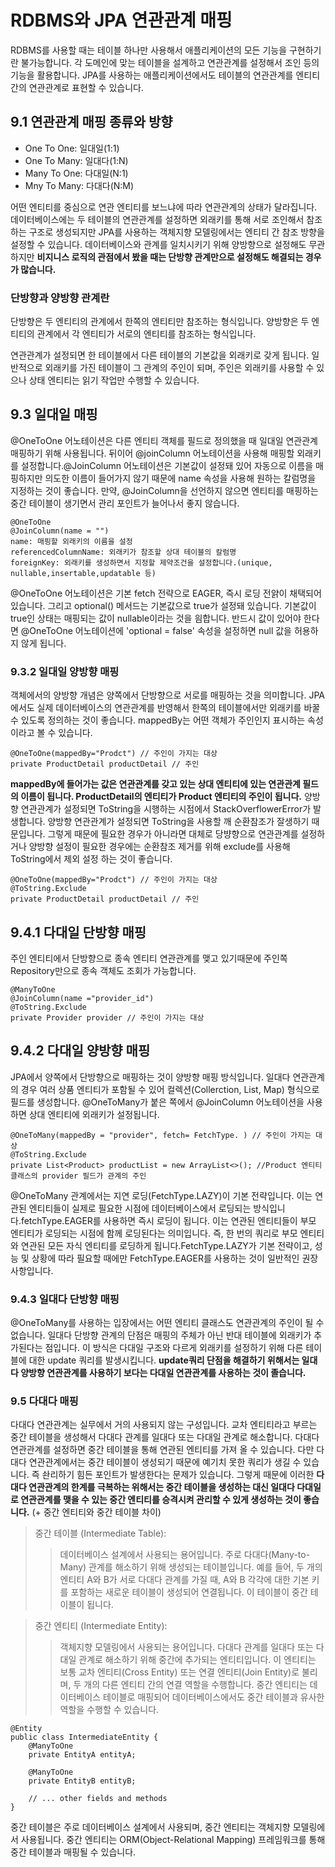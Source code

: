 # RDBMS와 JPA 연관관계 매핑

RDBMS를 사용할 때는 테이블 하나만 사용해서 애플리케이션의 모든 기능을 구현하기란 불가능합니다. 각 도메인에 맞는 테이블을 설계하고 연관관계를 설정해서 조인 등의 기능을 활용합니다. JPA를 사용하는 애플리케이션에서도 테이블의 연관관계를 엔티티 간의 연관관계로 표현할 수 있습니다.

## 9.1 연관관계 매핑 종류와 방향

- One To One: 일대일(1:1)
- One To Many: 일대다(1:N)
- Many To One: 다대일(N:1)
- Mny To Many: 다대다(N:M)

어떤 엔티티를 중심으로 연관 엔티티를 보느냐에 따라 연관관계의 상태가 달라집니다. 데이터베이스에는 두 테이블의 연관관계를 설정하면 외래키를 통해 서로 조인해서 참조하는 구조로 생성되지만 JPA를 사용하는 객체지향 모델링에서는 엔티티 간 참조 방향을 설정할 수 있습니다. 데이터베이스와 관계를 일치시키기 위해 양방향으로 설정해도 무관하지만 **비지니스 로직의 관점에서 봤을 때는 단방향 관계만으로 설정해도 해결되는 경우가 많습니다.**

### 단방향과 양방향 관계란

단방향은 두 엔티티의 관계에서 한쪽의 엔티티만 참조하는 형식입니다. 양방향은 두 엔티티의 관계에서 각 엔티티가 서로의 엔티티를 참조하는 형식입니다.

연관관계가 설정되면 한 테이블에서 다른 테이블의 기본값을 외래키로 갖게 됩니다. 일반적으로 외래키를 가진 테이블이 그 관계의 주인이 되며, 주인은 외래키를 사용할 수 있으나 상태 엔티티는 읽기 작업만 수행할 수 있습니다.


## 9.3 일대일 매핑
@OneToOne 어노테이션은 다른 엔티티 객체를 필드로 정의했을 때 일대일 연관관계 매핑하기 위해 사용됩니다. 뒤이어 @joinColumn 어노테이션을 사용해 매핑할 외래키를 설정합니다.@JoinColumn 어노테이션은 기본값이 설정돼 있어 자동으로 이름을 매핑하지만 의도한 이름이 들어가지 않기 때문에 name 속성을 사용해 원하는 칼럼명을 지정하는 것이 좋습니다.
만약, @JoinColumn을 선언하지 않으면 엔티티를 매핑하는 중간 테이블이 생기면서 관리 포인트가 늘어나서 좋지 않습니다.
```
@OneToOne
@JoinColumn(name = "")
name: 매핑할 외래키의 이름을 설정
referencedColumnName: 외래키가 참조할 상대 테이블의 칼럼명
foreignKey: 외래키를 생성하면서 지정할 제약조건을 설정합니다.(unique, nullable,insertable,updatable 등)
```
@OneToOne 어노테이션은 기본 fetch 전략으로 EAGER, 즉시 로딩 전얅이 채택되어 있습니다. 그리고 optional() 메서드는 기본값으로 true가 설정돼 있습니다. 기본값이 true인 상태는 매핑되는 값이 nullable이라는 것을 읨합니다. 반드시 값이 있어야 한다면 @OneToOne 어노테이션에 'optional = false' 속성을 설정하면 null 값을 허용하지 않게 됩니다.

### 9.3.2 일대일 양방향 매핑
객체에서의 양방향 개념은 양쪽에서 단방향으로 서로를 매핑하는 것을 의미합니다. JPA에서도 실제 데이터베이스의 연관관계를 반영해서 한쪽의 테이블에서만 외래키를 바꿀 수 있도록 정의하는 것이 좋습니다. mappedBy는 어떤 객체가 주인인지 표시하는 속성이라고 볼 수 있습니다.
```
@OneToOne(mappedBy="Prodct") // 주인이 가지는 대상
private ProductDetail productDetail // 주인
```
**mappedBy에 들어가는 값은 연관관계를 갖고 있는 상대 엔티티에 있는 연관관계 필드의 이름이 됩니다. ProductDetail의 엔티티가 Product 엔티티의 주인이 됩니다.**
양방향 연관관계가 설정되면 ToString을 시행하는 시점에서 StackOverflowerError가 발생합니다. 양방향 연관관계가 설정되면 ToString을 사용할 깨 순환참조가 잘생하기 때문입니다. 그렇게 때문에 필요한 경우가 아니라면 대체로 당뱡향으로 연관관계를 설정하거나 양방향 설정이 필요한 경우에는 순환참조 제거를 위해 exclude를 사용해 ToString에서 제외 설정 하는 것이 좋습니다.
```
@OneToOne(mappedBy="Prodct") // 주인이 가지는 대상
@ToString.Exclude
private ProductDetail productDetail // 주인
```

## 9.4.1 다대일 단방향 매핑
주인 엔티티에서 단방향으로 종속 엔티티 연관관계를 맺고 있기때문에 주인쪽 Repository만으로 종속 객체도 조회가 가능합니다.
```
@ManyToOne
@JoinColumn(name ="provider_id")
@ToString.Exclude
private Provider provider // 주인이 가지는 대상
```

## 9.4.2 다대일 양방향 매핑
JPA에서 양쪽에서 단방향으로 매핑하는 것이 양방향 매핑 방식입니다.
일대다 연관관계의 경우 여러 상품 엔티티가 포함될 수 있어 컬렉션(Collerction, List, Map) 형식으로 필드를 생성합니다. @OneToMany가 붙은 쪽에서 @JoinColumn 어노테이션을 사용하면 상대 엔티티에 외래키가 설정됩니다.
```
@OneToMany(mappedBy = "provider", fetch= FetchType. ) // 주인이 가지는 대상
@ToString.Exclude
private List<Product> productList = new ArrayList<>(); //Product 엔티티 클래스의 provider 필드가 관계의 주인
```
@OneToMany 관계에서는 지연 로딩(FetchType.LAZY)이 기본 전략입니다. 이는 연관된 엔티티들이 실제로 필요한 시점에 데이터베이스에서 로딩되는 방식입니다.fetchType.EAGER를 사용하면 즉시 로딩이 됩니다. 이는 연관된 엔티티들이 부모 엔티티가 로딩되는 시점에 함께 로딩된다는 의미입니다. 즉, 한 번의 쿼리로 부모 엔티티와 연관된 모든 자식 엔티티를 로딩하게 됩니다.FetchType.LAZY가 기본 전략이고, 성능 및 상황에 따라 필요할 때에만 FetchType.EAGER를 사용하는 것이 일반적인 권장 사항입니다.

### 9.4.3 일대다 단방향 매핑
@OneToMany를 사용하는 입장에서는 어떤 엔티티 클래스도 연관관계의 주인이 될 수 없습니다. 일대다 단방향 관계의 단점은 매핑의 주체가 아닌 반대 테이블에 외래키가 추가된다는 점입니다. 이 방식은 다대일 구조와 다르게 외래키를 설정하기 위해 다른 테이블에 대한 update 쿼리를 발생시킵니다. **update쿼리 단점을 해결하기 위해서는 일대다 양방향 연관관계를 사용하기 보다는 다대일 연관관계를 사용하는 것이 졸습니다.**

### 9.5 다대다 매핑 
다대다 연관관계는 실무에서 거의 사용되지 않는 구성입니다. 교차 엔티티라고 부르는 중간 테이블을 생성해서 다대다 관계를 일대다 또는 다대일 관계로 해소합니다.
다대다 연관관계를 설정하면 중간 테이블을 통해 연관된 엔티티를 가져 올 수 있습니다. 다만 다대다 연관관계에서는 중간 테이블이 생성되기 때문에 예기치 못한 쿼리가 생길 수 있습니다. 즉 솬리하기 힘든 포인트가 발생한다는 문제가 있습니다. 그렇게 때문에 이러한 **다대다 연관관계의 한계를 극복하는 위해서는 중간 테이블을 생성하는 대신 일대다 다대일로 연관관계를 맺을 수 있는 중간 엔티티를 승격시켜 관리할 수 있게 생성하는 것이 좋습니다.**
(+ 중간 엔티티와 중간 테이블 차이)
> 중간 테이블 (Intermediate Table):
> > 데이터베이스 설계에서 사용되는 용어입니다.
> > 주로 다대다(Many-to-Many) 관계를 해소하기 위해 생성되는 테이블입니다.
> > 예를 들어, 두 개의 엔티티 A와 B가 서로 다대다 관계를 가질 때, A와 B 각각에 대한 기본 키를 포함하는 새로운 테이블이 생성되어 연결됩니다. 이 테이블이 중간 테이블이 됩니다.

> 중간 엔티티 (Intermediate Entity):
> > 객체지향 모델링에서 사용되는 용어입니다.
> > 다대다 관계를 일대다 또는 다대일 관계로 해소하기 위해 중간에 추가되는 엔티티입니다.
> > 이 엔티티는 보통 교차 엔티티(Cross Entity) 또는 연결 엔티티(Join Entity)로 불리며, 두 개의 다른 엔티티 간의 연결 역할을 수행합니다.
> > 중간 엔티티는 데이터베이스 테이블로 매핑되어 데이터베이스에서도 중간 테이블과 유사한 역할을 수행할 수 있습니다.
```
@Entity
public class IntermediateEntity {
    @ManyToOne
    private EntityA entityA;

    @ManyToOne
    private EntityB entityB;

    // ... other fields and methods
}
```
중간 테이블은 주로 데이터베이스 설계에서 사용되며, 중간 엔티티는 객체지향 모델링에서 사용됩니다. 중간 엔티티는 ORM(Object-Relational Mapping) 프레임워크를 통해 중간 테이블과 매핑될 수 있습니다.
